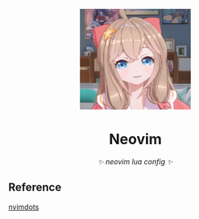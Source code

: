<!-- markdownlint-disable MD033 MD041 -->
<p align="center">
  <a href="https://github.com/Allen191819/neovim"><img src="https://github.com/Allen191819/neovim/blob/master/img/logo-d.png?raw=true" width="220" height="200" alt="my_neovim"></a>
</p>

<div align="center">

# Neovim

<!-- prettier-ignore-start -->
<!-- markdownlint-disable-next-line MD036 -->
_✨ neovim lua config ✨_
<!-- prettier-ignore-end -->

</div>

## Reference

[nvimdots](https://github.com/ayamir/nvimdots)
